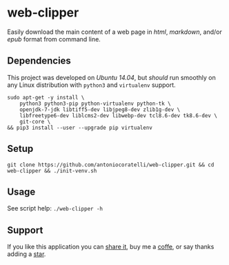 # web-clipper

Easily download the main content of a web page in *html*, *markdown*, and/or *epub* format from command line.

## Dependencies

This project was developed on *Ubuntu 14.04*, but *should* run smoothly on any Linux distribution
with `python3` and `virtualenv` support.

```
sudo apt-get -y install \
    python3 python3-pip python-virtualenv python-tk \
    openjdk-7-jdk libtiff5-dev libjpeg8-dev zlib1g-dev \
    libfreetype6-dev liblcms2-dev libwebp-dev tcl8.6-dev tk8.6-dev \
    git-core \
&& pip3 install --user --upgrade pip virtualenv
```

## Setup

```
git clone https://github.com/antoniocoratelli/web-clipper.git && cd web-clipper && ./init-venv.sh
```

## Usage

See script help: `./web-clipper -h`

## Support

If you like this application you can [share it][support_share], buy me a [coffe][support_paypal], or say thanks adding a [star][support_star].

[support_share]:  https://www.addtoany.com/share/#url=github.com/antoniocoratelli/web-clipper
[support_star]:   https://github.com/antoniocoratelli/web-clipper/stargazers
[support_paypal]: https://paypal.me/antoniocoratelli/3
